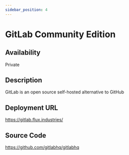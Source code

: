 ```yaml
---
sidebar_position: 4
---
```


# GitLab Community Edition

## Availability
Private

## Description
GitLab is an open source self-hosted alternative to GitHub 

## Deployment URL
https://gitlab.flux.industries/

## Source Code
https://github.com/gitlabhq/gitlabhq